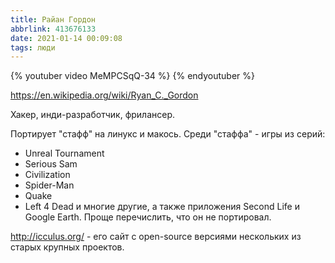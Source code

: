 ```yaml
---
title: Райан Гордон
abbrlink: 413676133
date: 2021-01-14 00:09:08
tags: люди
---
```


{% youtuber video MeMPCSqQ-34 %}
{% endyoutuber %}

https://en.wikipedia.org/wiki/Ryan_C._Gordon

Хакер, инди-разработчик, фрилансер.

Портирует "стафф" на линукс и макось. Среди "стаффа" - игры из серий:
- Unreal Tournament
- Serious Sam
- Civilization
- Spider-Man
- Quake
- Left 4 Dead
и многие другие, а также приложения Second Life и Google Earth.
Проще перечислить, что он не портировал.

http://icculus.org/ - его сайт с open-source версиями нескольких из старых крупных проектов.


